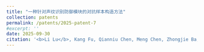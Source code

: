```yaml
---
title: "一种针对声纹识别防御模块的对抗样本构造方法"
collection: patents
permalink: /patents/2025-patent-7
#excerpt: ''
date: 2025-09-30
citation: '<b>Li Lu</b>, Kang Fu, Qianniu Chen, Meng Chen, Zhongjie Ba, Feng Lin, Kui Ren. &quot;一种针对声纹识别防御模块的对抗样本构造方法.&quot; <i>ZL202211595730.1</i>. 2025. China.'
---
```




